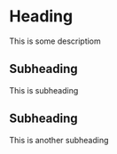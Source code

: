 # Heading

This is some descriptiom

## Subheading

This is subheading

## Subheading

This is another subheading